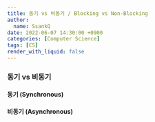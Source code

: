 ```yaml
---
title: 동기 vs 비동기 / Blocking vs Non-Blocking
author:
  name: SsankQ
date: 2022-06-07 14:30:00 +0900
categories: [Computer Science]
tags: [CS]
render_with_liquid: false
---
```


### 동기 vs 비동기

#### 동기 (Synchronous)

#### 비동기 (Asynchronous)
